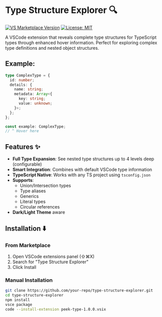 # Type Structure Explorer 🔍

[![VS Marketplace Version](https://img.shields.io/visual-studio-marketplace/v/your-name.type-structure-explorer?label=VS%20Marketplace)](https://marketplace.visualstudio.com/items?itemName=your-name.type-structure-explorer)
[![License: MIT](https://img.shields.io/badge/License-MIT-blue.svg)](https://opensource.org/licenses/MIT)

A VSCode extension that reveals complete type structures for TypeScript types through enhanced hover information. Perfect for exploring complex type definitions and nested object structures.

Example:
---
```typescript
type ComplexType = {
  id: number;
  details: {
    name: string;
    metadata: Array<{
      key: string;
      value: unknown;
    }>;
  };
};

const example: ComplexType;
// ^ Hover here
```

## Features ✨

- **Full Type Expansion**: See nested type structures up to 4 levels deep (configurable)
- **Smart Integration**: Combines with default VSCode type information
- **TypeScript Native**: Works with any TS project using `tsconfig.json`
- **Supports**:
  - Union/Intersection types
  - Type aliases
  - Generics
  - Literal types
  - Circular references
- **Dark/Light Theme** aware

## Installation ⬇️

### From Marketplace
1. Open VSCode extensions panel (⇧⌘X)
2. Search for "Type Structure Explorer"
3. Click Install

### Manual Installation
```bash
git clone https://github.com/your-repo/type-structure-explorer.git
cd type-structure-explorer
npm install
vsce package
code --install-extension peek-type-1.0.0.vsix